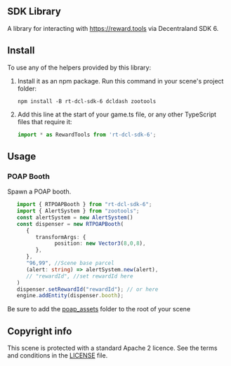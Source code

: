 ## SDK Library

A library for interacting with https://reward.tools via Decentraland SDK 6.

## Install

To use any of the helpers provided by this library:

1. Install it as an npm package. Run this command in your scene's project folder:

   ```
   npm install -B rt-dcl-sdk-6 dcldash zootools
   ```

2. Add this line at the start of your game.ts file, or any other TypeScript files that require it:

   ```ts
   import * as RewardTools from 'rt-dcl-sdk-6';
   ```

## Usage

### POAP Booth
Spawn a POAP booth.
   ```ts
      import { RTPOAPBooth } from "rt-dcl-sdk-6";
      import { AlertSystem } from "zootools";
      const alertSystem = new AlertSystem()
      const dispenser = new RTPOAPBooth(
         {
            transformArgs: {
                  position: new Vector3(8,0,8),
            },
         },
         "96,99", //Scene base parcel
         (alert: string) => alertSystem.new(alert),
         // "rewardId", //set rewardId here
      )
      dispenser.setRewardId("rewardId"); // or here
      engine.addEntity(dispenser.booth);
   ```

Be sure to add the [poap_assets](https://github.com/tyzoo/tyzoo.github.io/tree/master/assets/poap_assets) folder to the root of your scene

## Copyright info

This scene is protected with a standard Apache 2 licence. See the terms and conditions in the [LICENSE](/LICENSE) file.
